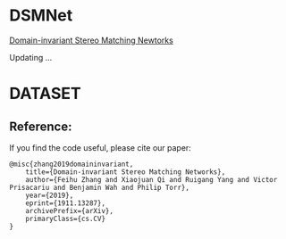 # DSMNet

[Domain-invariant Stereo Matching Newtorks](https://arxiv.org/pdf/1911.13287.pdf)

Updating ...
# DATASET


## Reference:

If you find the code useful, please cite our paper:

    @misc{zhang2019domaininvariant,
        title={Domain-invariant Stereo Matching Networks},
        author={Feihu Zhang and Xiaojuan Qi and Ruigang Yang and Victor Prisacariu and Benjamin Wah and Philip Torr},
        year={2019},
        eprint={1911.13287},
        archivePrefix={arXiv},
        primaryClass={cs.CV}
    }
